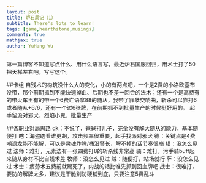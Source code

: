 ```yaml
---
layout: post
title: 炉石周记（1）
subtitle: There's lots to learn!
tags: [game,hearthstone,musings]
comments: true
mathjax: true
author: YuHang Wu
---
```


第一篇博客不知道写点什么、用什么语言写，最近炉石国服回归，用术士打了50把天梯左右吧，写写这个。

##卡组
自残术的构筑没什么大的变化，小的有两点吧，一个是2费的小洛欧塞布没带，那个前期抓到不能快速掉血、后期也不差一回合的法术；还有一个是高费有的带火车王有的带一个6费亡语拿88的随从，我带了罪孽交响曲，斩杀可以靠打6或者随从+6/6，还有一个过6张牌，在前期抓不到批量生产的时候挺好用的。
起手留派对邪犬、烈焰小鬼、批量生产

##各职业对局思路
dk：不说了，爸爸打儿子，完全没有解大随从的能力，基本随便打
瞎：海盗瞎看谁更胡，攻击频率很重要，起手找派对邪犬
德：关键点是4费嘲讽龙能不能解，可以是灵魂炸弹/桶沿警长，解不掉的话节奏很崩
猎：没怎么见过
法师：难打，元素法有一张四费打8的斩杀线非常高
骑：难打，污手骑buff起来随从身材不比自残术差
牧师：没怎么见过
贼：随便打，站场就行
萨：没怎么见过
术士：疲劳术五费前就踢死了，内战的话比谁先抓到回血牌吧
战士：很难打，要防的解牌太多，建议是干脆别防硬铺到底，只要注意5费乱斗
